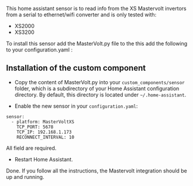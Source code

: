This home assistant sensor is to read info from the XS Mastervolt invertors from a serial to ethernet/wifi converter and is only tested with:
- XS2000
- XS3200

To install this sensor add the MasterVolt.py file to the  this add the following to your configuration.yaml :

## Installation of the custom component

* Copy the content of MasterVolt.py into your ```custom_components/sensor``` folder, which is a subdirectory of your Home Assistant configuration directory. By default, this directory is located under ```~/.home-assistant```. 

* Enable the new sensor in your ```configuration.yaml```:

```
sensor:
  - platform: MasterVoltXS
    TCP_PORT: 5678
    TCP_IP: 192.168.1.173
    RECONNECT_INTERVAL: 10
```

All field are required.

* Restart Home Assistant.

Done. If you follow all the instructions, the Mastervolt integration should be up and running.
